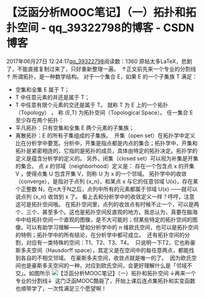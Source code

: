 # 【泛函分析MOOC笔记】（一）拓扑和拓扑空间 - qq_39322798的博客 - CSDN博客
2017年06月27日 12:24:17[qq_39322798](https://me.csdn.net/qq_39322798)阅读数：1360
原帖太多LaTeX，悲剧了，不能直接复制过来了，只好重新整理一遍。
 ↑正文前先来一个专业的分割线↑
所谓拓扑，是一种数学结构。
对于一个集合 E，如果 E 的一个子集族 T 满足：
- 空集和全集 E 属于 T；
- T 中任意元素的并还是属于 T；
- T 中任意有限个元素的交还是属于 T。
就称 T 为 E 上的一个拓扑（Topology） 。
称 (E,T) 为拓扑空间（Topological Space）。
任一集合 E 至少存在两个拓扑：
- 平凡拓扑：只有空集和全集 E 两个元素的子集族；
- 离散拓扑：E 的所有子集组成的子集族。 
开集（open set）在拓扑学中定义比在分析学中要宽。分析中，开集是指点都是内点的集合；拓扑学中，开集和拓扑是紧密相连的，它指的是拓扑的成员，具体由特定的拓扑决定。拓扑学的定义是蕴含分析学的定义的。
另外，闭集（closed set）可以视为补集是开集的集合。
点 x 的邻域（neighborhood）定义是：
存在一个包含点 x 的开集 V ，使得点集 U 包含开集 V，则称 U 为 x 的一个邻域。
拓扑学中的收敛（converge），是指对于点列 {x_n}，和某点 x 与它的任意邻域 U(x)，存在某个正整数 N，在n大于N之后，点列中所有的元素都属于邻域 U(x) ——就可以说点列 {x_n} 收敛到 x 了。
看上去和分析学中的收敛定义一样？哼哼，注意这可是拓扑空间哦。
在拓扑空间里，点列的收敛点有时候不止一个，可以是两个、三个、甚至多个。这也是拓扑空间反直观的地方。我总认为，真要在脑海中中给拓扑空间一个直观的图像，是不大可能的；但某些特定的拓扑空间的图像，可以有助学习理解——譬如分析学中的 n 维欧氏空间，也可以是拓扑空间的特例；拓扑学中的所有结论，在分析学中都可成立。
 还有拓扑空间的分割，对应有一类特殊的空间：T1、T2、T3、T4。
 只说明一下T2，它也称豪斯多夫空间（Hausdorff space），其定义是在空间中的每任意两点，都能找到各自的不相交邻域。
在豪斯多夫空间，收敛点就是唯一的了。
 因为欧氏空间也是豪斯多夫空间的一种，对应到欧氏空间，会更好理解什么是「邻域不交」。如图所示
![【泛函分析MOOC笔记】（一）拓扑和拓扑空间](http://s8.sinaimg.cn/mw690/002WpQCAgy6GrJjVUKHb7&690)
↓再来一个专业的分割线↓ 
这门泛函MOOC酷毙了，开始上课后连点集拓扑和实变函数也顺带学了，一次性满足三个愿望啊！
